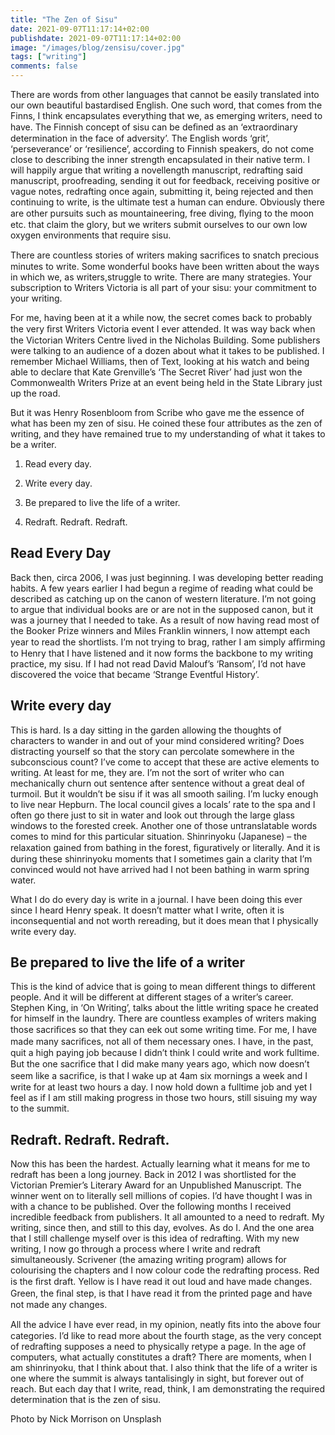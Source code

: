 ```yaml
---
title: "The Zen of Sisu"
date: 2021-09-07T11:17:14+02:00
publishdate: 2021-09-07T11:17:14+02:00
image: "/images/blog/zensisu/cover.jpg"
tags: ["writing"]
comments: false
---
```

There are words from other languages that cannot be easily translated into our own beautiful bastardised English. One such word, that comes from the Finns, I think encapsulates everything that we, as emerging writers, need to have. The Finnish concept of sisu can be deﬁned as an ‘extraordinary determination in the face of adversity’. The English words ‘grit’, ‘perseverance’ or ‘resilience’, according to Finnish speakers, do not come close to describing the inner strength encapsulated in their native term. I will happily argue that writing a novellength manuscript, redrafting said manuscript, proofreading, sending it out for feedback, receiving positive or vague notes, redrafting once again, submitting it, being rejected and then continuing to write, is the ultimate test a human can endure. Obviously there are other pursuits such as mountaineering, free diving, ﬂying to the moon etc. that claim the glory, but we writers submit ourselves to our own low oxygen environments that require sisu.

There are countless stories of writers making sacriﬁces to snatch precious minutes to write. Some wonderful books have been written about the ways in which we, as writers,struggle to write. There are many strategies. Your subscription to Writers Victoria is all part of your sisu: your commitment to your writing.

For me, having been at it a while now, the secret comes back to probably the very ﬁrst Writers Victoria event I ever attended. It was way back when the Victorian Writers Centre lived in the Nicholas Building. Some publishers were talking to an audience of a dozen about what it takes to be published. I remember Michael Williams, then of Text, looking at his watch and being able to declare that Kate Grenville’s ‘The Secret River’ had just won the Commonwealth Writers Prize at an event being held in the State Library just up the road.

But it was Henry Rosenbloom from Scribe who gave me the essence of what has been my zen of sisu. He coined these four attributes as the zen of writing, and they have remained true to my understanding of what it takes to be a writer.

1. Read every day.

2. Write every day.

3. Be prepared to live the life of a writer.

4. Redraft. Redraft. Redraft. 

## Read Every Day

Back then, circa 2006, I was just beginning. I was developing better reading habits. A few years earlier I had begun a regime of reading what could be described as catching up on the canon of western literature. I’m not going to argue that individual books are or are not in the supposed canon, but it was a journey that I needed to take. As a result of now having read most of the Booker Prize winners and Miles Franklin winners, I now attempt each year to read the shortlists. I’m not trying to brag, rather I am simply aﬃrming to Henry that I have listened and it now forms the backbone to my writing practice, my sisu. If I had not read David Malouf’s ‘Ransom’, I’d not have discovered the voice that became ‘Strange Eventful History’.

## Write every day

This is hard. Is a day sitting in the garden allowing the thoughts of characters to wander in and out of your mind considered writing? Does distracting yourself so that the story can percolate somewhere in the subconscious count? I’ve come to accept that these are active elements to writing. At least for me, they are. I’m not the sort of writer who can mechanically churn out sentence after sentence without a great deal of turmoil. But it wouldn’t be sisu if it was all smooth sailing. I’m lucky enough to live near Hepburn. The local council gives a locals’ rate to the spa and I often go there just to sit in water and look out through the large glass windows to the forested creek. Another one of those untranslatable words comes to mind for this particular situation. Shinrin­yoku (Japanese) – the relaxation gained from bathing in the forest, ﬁguratively or literally. And it is during these shinrin­yoku moments that I sometimes gain a clarity that I’m convinced would not have arrived had I not been bathing in warm spring water.

What I do do every day is write in a journal. I have been doing this ever since I heard Henry speak. It doesn’t matter what I write, often it is inconsequential and not worth re­reading, but it does mean that I physically write every day.

## Be prepared to live the life of a writer

This is the kind of advice that is going to mean different things to different people. And it will be different at different stages of a writer’s career. Stephen King, in ‘On Writing’, talks about the little writing space he created for himself in the laundry. There are countless examples of writers making those sacriﬁces so that they can eek out some writing time. For me, I have made many sacriﬁces, not all of them necessary ones. I have, in the past, quit a high paying job because I didn’t think I could write and work full­time. But the one sacriﬁce that I did make many years ago, which now doesn’t seem like a sacriﬁce, is that I wake up at 4am six mornings a week and I write for at least two hours a day. I now hold down a full­time job and yet I feel as if I am still making progress in those two hours, still sisuing my way to the summit.

## Redraft. Redraft. Redraft.

Now this has been the hardest. Actually learning what it means for me to redraft has been a long journey. Back in 2012 I was shortlisted for the Victorian Premier’s Literary Award for an Unpublished Manuscript. The winner went on to literally sell millions of copies. I’d have thought I was in with a chance to be published. Over the following months I received incredible feedback from publishers. It all amounted to a need to redraft. My writing, since then, and still to this day, evolves. As do I. And the one area that I still challenge myself over is this idea of redrafting. With my new writing, I now go through a process where I write and redraft simultaneously. Scrivener (the amazing writing program) allows for colourising the chapters and I now colour code the redrafting process. Red is the ﬁrst draft. Yellow is I have read it out loud and have made changes. Green, the ﬁnal step, is that I have read it from the printed page and have not made any changes.

All the advice I have ever read, in my opinion, neatly ﬁts into the above four categories. I’d like to read more about the fourth stage, as the very concept of redrafting supposes a need to physically re­type a page. In the age of computers, what actually constitutes a draft? There are moments, when I am shinrin­yoku, that I think about that. I also think that the life of a writer is one where the summit is always tantalisingly in sight, but forever out of reach. But each day that I write, read, think, I am demonstrating the required determination that is the zen of sisu.

Photo by Nick Morrison on Unsplash